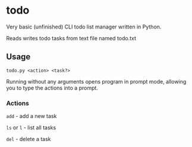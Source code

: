 # todo

Very basic (unfinished) CLI todo list manager written in Python.

Reads writes todo tasks from text file named todo.txt

## Usage

`todo.py <action> <task?>`

Running without any arguments opens program in prompt mode, allowing you to type the actions into a prompt.

### Actions

`add` - add a new task

`ls` or `l` - list all tasks

`del` - delete a task